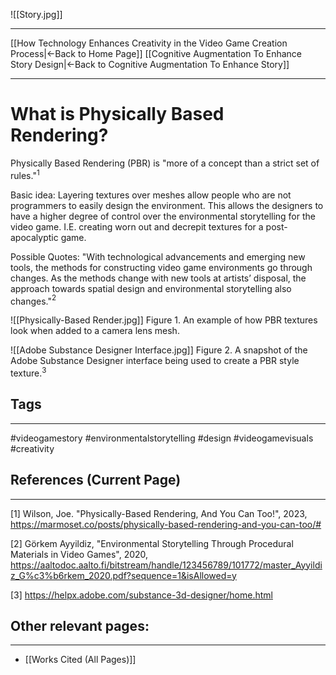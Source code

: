 ![[Story.jpg]]
___
[[How Technology Enhances Creativity in the Video Game Creation Process|←Back to Home Page]]
[[Cognitive Augmentation To Enhance Story Design|←Back to Cognitive Augmentation To Enhance Story]]
____
# What is Physically Based Rendering?

Physically Based Rendering (PBR) is "more of a concept than a strict set of rules."$^1$ 


Basic idea: Layering textures over meshes allow people who are not programmers to easily design the environment. This allows the designers to have a higher degree of control over the environmental storytelling for the video game. I.E. creating worn out and decrepit textures for a post-apocalyptic game. 




Possible Quotes:
"With technological advancements and emerging new tools, the methods for constructing video game environments go through changes. As the methods change with new tools at artists’ disposal, the approach towards spatial design and environmental storytelling also changes."$^2$

![[Physically-Based Render.jpg]]
Figure 1. An example of how PBR textures look when added to a camera lens mesh.

![[Adobe Substance Designer Interface.jpg]]
Figure 2. A snapshot of the Adobe Substance Designer interface being used to create a PBR style texture.$^3$

## Tags
_____
#videogamestory #environmentalstorytelling #design #videogamevisuals #creativity 
## References (Current Page)
____
[1] Wilson, Joe. "Physically-Based Rendering, And You Can Too!", 2023, https://marmoset.co/posts/physically-based-rendering-and-you-can-too/#

[2] Görkem Ayyildiz, "Environmental Storytelling Through Procedural Materials in Video Games", 2020, https://aaltodoc.aalto.fi/bitstream/handle/123456789/101772/master_Ayyildiz_G%c3%b6rkem_2020.pdf?sequence=1&isAllowed=y

[3] https://helpx.adobe.com/substance-3d-designer/home.html

## Other relevant pages:
_____
- [[Works Cited (All Pages)]] 




